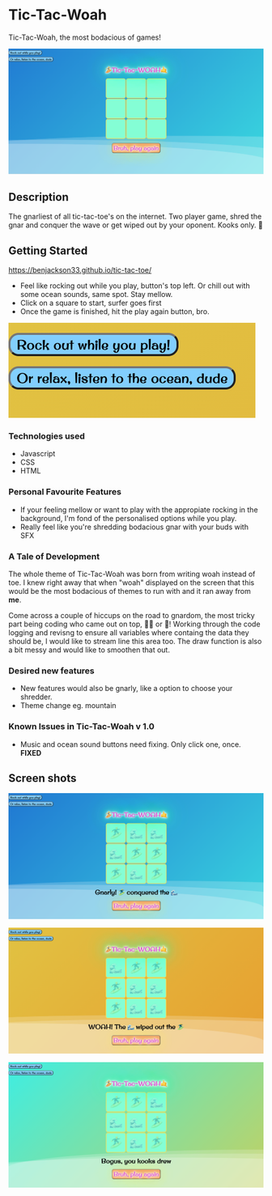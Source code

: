 

# Tic-Tac-Woah

Tic-Tac-Woah, the most bodacious of games!


![Alt text](./images/Tic-Tac-Woah.png?raw=true)

## Description

The gnarliest of all tic-tac-toe's on the internet. Two player game, shred the gnar and conquer the wave or get wiped out by your oponent. Kooks only. 🤙

## Getting Started

https://benjackson33.github.io/tic-tac-toe/

- Feel like rocking out while you play, button's top left.
Or chill out with some ocean sounds, same spot. Stay mellow.
- Click on a square to start, surfer goes first
- Once the game is finished, hit the play again button, bro.

![Alt text](./images/buttons.png?raw=true)

### Technologies used

- Javascript
- CSS
- HTML

### Personal Favourite Features

- If your feeling mellow or want to play with the appropiate rocking in the background, I'm fond of the personalised options while you play.
- Really feel like you're shredding bodacious gnar with your buds with SFX

### A Tale of Development 

The whole theme of Tic-Tac-Woah was born from writing woah instead of toe. I knew right away that when "woah" displayed on the screen that this would be the most bodacious of themes to run with and it ran away from **me**.

Come across a couple of hiccups on the road to gnardom, the most tricky part being coding who came out on top, 🏄‍♂️ or 🌊! Working through the code logging and revisng to ensure all variables where containg the data they should be, I would like to stream line this area too. The draw function is also a bit messy and would like to smoothen that out.

### Desired new features
- New features would also be gnarly, like a option to choose your shredder. 
- Theme change eg. mountain

### Known Issues in Tic-Tac-Woah v  1.0

- Music and ocean sound buttons need fixing. Only click one, once. **FIXED**


## Screen shots
![Alt text](./images/tic-tac-woah1.png?raw=true)

![Alt text](./images/tic-tac-woah2.png?raw=true)

![Alt text](./images/tic-tac-woah3.png?raw=true)





